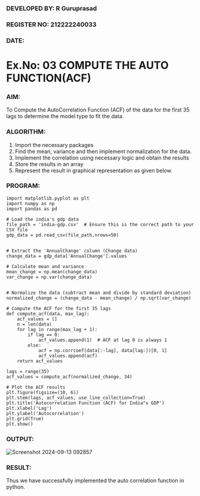 ### DEVELOPED BY: R Guruprasad
### REGISTER NO: 212222240033
### DATE:

# Ex.No: 03   COMPUTE THE AUTO FUNCTION(ACF)

### AIM:
To Compute the AutoCorrelation Function (ACF) of the data for the first 35 lags to determine the model
type to fit the data.
### ALGORITHM:
1. Import the necessary packages
2. Find the mean, variance and then implement normalization for the data.
3. Implement the correlation using necessary logic and obtain the results
4. Store the results in an array
5. Represent the result in graphical representation as given below.
### PROGRAM:
```
import matplotlib.pyplot as plt
import numpy as np
import pandas as pd

# Load the india's gdp data
file_path = 'india-gdp.csv'  # Ensure this is the correct path to your CSV file
gdp_data = pd.read_csv(file_path,nrows=50)


# Extract the 'AnnualChange' column (Change data)
change_data = gdp_data['AnnualChange'].values

# Calculate mean and variance
mean_change = np.mean(change_data)
var_change = np.var(change_data)


# Normalize the data (subtract mean and divide by standard deviation)
normalized_change = (change_data - mean_change) / np.sqrt(var_change)

# Compute the ACF for the first 35 lags
def compute_acf(data, max_lag):
    acf_values = []
    n = len(data)
    for lag in range(max_lag + 1):
        if lag == 0:
            acf_values.append(1)  # ACF at lag 0 is always 1
        else:
            acf = np.corrcoef(data[:-lag], data[lag:])[0, 1]
            acf_values.append(acf)
    return acf_values

lags = range(35)
acf_values = compute_acf(normalized_change, 34)

# Plot the ACF results
plt.figure(figsize=(10, 6))
plt.stem(lags, acf_values, use_line_collection=True)
plt.title('Autocorrelation Function (ACF) for India"s GDP')
plt.xlabel('Lag')
plt.ylabel('Autocorrelation')
plt.grid(True)
plt.show()
```
### OUTPUT:

![Screenshot 2024-09-13 092857](https://github.com/user-attachments/assets/6a2072a1-d4aa-4f59-9597-96a4ac7bfa38)

### RESULT:
Thus we have successfully implemented the auto correlation function in python.
